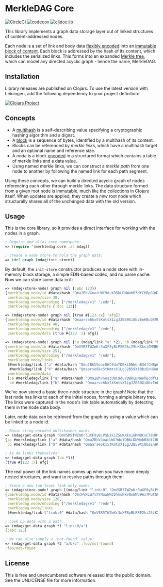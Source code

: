 MerkleDAG Core
==============

[![CircleCI](https://circleci.com/gh/greglook/merkledag-core.svg?style=shield&circle-token=27a8c9928a26b924edf4cd3247f0adf0364be4cc)](https://circleci.com/gh/greglook/merkledag-core)
[![codecov](https://codecov.io/gh/greglook/merkledag-core/branch/develop/graph/badge.svg)](https://codecov.io/gh/greglook/merkledag-core)
[![cljdoc lib](https://img.shields.io/badge/cljdoc-lib-blue.svg)](https://cljdoc.org/d/mvxcvi/merkledag-core)

This library implements a graph data storage layer out of linked structures of
content-addressed nodes.

Each node is a set of link and body data [flexibly encoded](https://github.com/multiformats/clj-multicodec)
into an [immutable block of content](https://github.com/greglook/blocks).
Each block is addressed by the hash of its content, which includes the
serialized links. This forms into an expanded [Merkle tree](https://en.wikipedia.org/wiki/Merkle_tree),
which can model any directed acyclic graph - hence the name, MerkleDAG.


## Installation

Library releases are published on Clojars. To use the latest version with
Leiningen, add the following dependency to your project definition:

[![Clojars Project](http://clojars.org/mvxcvi/merkledag-core/latest-version.svg)](http://clojars.org/mvxcvi/merkledag-core)


## Concepts

- A [multihash](https://github.com/multiformats/clj-multihash) is a self-describing
  value specifying a cryptographic hashing algorithm and a digest.
- A [block](https://github.com/greglook/blocks) is a sequence of bytes, identified by
  a multihash of its content.
- Blocks can be referenced by _merkle links_, which have a multihash target and
  an optional name and reference size.
- A _node_ is a block [encoded](https://github.com/multiformats/clj-multicodec)
  in a structured format which contains a table of merkle links and a data
  value.
- Using named merkle links, we can construct a _merkle path_ from one node to
  another by following the named link for each path segment.

Using these concepts, we can build a directed acyclic graph of nodes referencing
each other through merkle links. The data structure formed from a given root
node is immutable, much like the collections in Clojure itself. When updates are
applied, they create a _new_ root node which structurally shares all of the
unchanged data with the old version.


## Usage

This is the core library, so it provides a direct interface for working with the
nodes in a graph.

```clojure
; Require and alias core namespace:
=> (require '[merkledag.core :as mdag])

; Create a node store to hold the graph data:
=> (def graph (mdag/init-store))
```

By default, the `init-store` constructor produces a node store with in-memory
block storage, a simple EDN-based codec, and no parse cache. Now we can store
some data in it:

```clojure
=> (mdag/store-node! graph nil {:abc 123})
{:merkledag.node/id #data/hash "Qma2BhVGoacUWC9duYDBkLDNWohB3dfCHBpGQdZUJ8B5H7",
 :merkledag.node/size 38,
 :merkledag.node/encoding ["/merkledag/v1" "/edn"],
 :merkledag.node/data {:abc 123}}

=> (mdag/store-node! graph nil [true #{123 :x} 'efg])
{:merkledag.node/id #data/hash "Qmaarse6kx5tKmtsX1LgJ2B59Xi8bzEnH8uQ5MKMQJg3Pd",
 :merkledag.node/size 48,
 :merkledag.node/encoding ["/merkledag/v1" "/edn"],
 :merkledag.node/data [true #{123 :x} efg]}

=> (mdag/store-node! graph nil {:a (mdag/link "a" *2), :b (mdag/link "b" *1)})
{:merkledag.node/id #data/hash "QmVSR5TWZmKr3uXF8yBLPSE2ki25LKXkniGMNBCxCT8UUt",
 :merkledag.node/size 251,
 :merkledag.node/encoding ["/merkledag/v1" "/edn"],
 :merkledag.node/links
 [#merkledag/link ["a" #data/hash "Qma2BhVGoacUWC9duYDBkLDNWohB3dfCHBpGQdZUJ8B5H7" 38]
  #merkledag/link ["b" #data/hash "Qmaarse6kx5tKmtsX1LgJ2B59Xi8bzEnH8uQ5MKMQJg3Pd" 48]],
 :merkledag.node/data
 {:a #merkledag/link ["a" #data/hash "Qma2BhVGoacUWC9duYDBkLDNWohB3dfCHBpGQdZUJ8B5H7" 38],
  :b #merkledag/link ["b" #data/hash "Qmaarse6kx5tKmtsX1LgJ2B59Xi8bzEnH8uQ5MKMQJg3Pd" 48]}}
```

We've now stored a basic three-node structure in the graph! Note that the last
node has links to each of the initial nodes, forming a simple binary tree. The
links were captured in the node's link table automatically by detecting them in
the node data body.

Later, node data can be retrieved from the graph by using a value which can be
linked to a node id.

```clojure
; Basic sting-encoded multihashes work:
=> (mdag/get-data graph "QmVSR5TWZmKr3uXF8yBLPSE2ki25LKXkniGMNBCxCT8UUt")
{:a #merkledag/link ["a" #data/hash "Qma2BhVGoacUWC9duYDBkLDNWohB3dfCHBpGQdZUJ8B5H7" 38],
 :b #merkledag/link ["b" #data/hash "Qmaarse6kx5tKmtsX1LgJ2B59Xi8bzEnH8uQ5MKMQJg3Pd" 48]}

; As do links themselves:
=> (mdag/get-data graph (:b *1))
[true #{123 :x} efg]
```

The real power of the link names comes up when you have more deeply nested
structures, and want to resolve paths through them:

```clojure
; Store a new top-level link-only node:
=> (mdag/store-node! graph [(mdag/link "link:0" "QmVSR5TWZmKr3uXF8yBLPSE2ki25LKXkniGMNBCxCT8UUt")] nil)
{:merkledag.node/id #data/hash "QmcFVHLW7vXYNowWH3DhmuNkvQnWW59ex7MutG8fcUuLXJ",
 :merkledag.node/size 120,
 :merkledag.node/encoding ["/merkledag/v1" "/edn"],
 :merkledag.node/links
 [#merkledag/link ["link:0" #data/hash "QmVSR5TWZmKr3uXF8yBLPSE2ki25LKXkniGMNBCxCT8UUt" nil]]}

; Look up data with a path:
=> (mdag/get-data graph *1 "link:0/a")
{:abc 123}

; We can also supply a 'not-found' value:
=> (mdag/get-data graph *2 "a/b/c" :foo/not-found)
:foo/not-found
```


## License

This is free and unencumbered software released into the public domain.
See the UNLICENSE file for more information.
